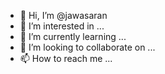- 👋 Hi, I’m @jawasaran
- 👀 I’m interested in ...
- 🌱 I’m currently learning ...
- 💞️ I’m looking to collaborate on ...
- 📫 How to reach me ...

<!---
jawasaran/jawasaran is a ✨ special ✨ repository because its `README.md` (this file) appears on your GitHub profile.
You can click the Preview link to take a look at your changes.
--->

